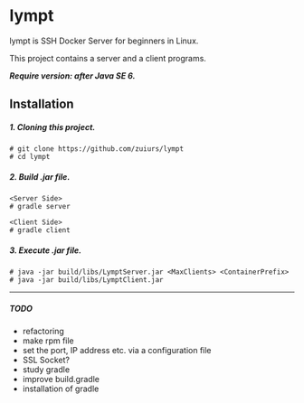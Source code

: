 # lympt

lympt is SSH Docker Server for beginners in Linux.

This project contains a server and a client programs.

***Require version: after Java SE 6.***

## Installation

##### 1. Cloning this project.

	# git clone https://github.com/zuiurs/lympt
	# cd lympt

##### 2. Build .jar file.

	<Server Side>
	# gradle server

	<Client Side>
	# gradle client

##### 3. Execute .jar file.

	# java -jar build/libs/LymptServer.jar <MaxClients> <ContainerPrefix>
	# java -jar build/libs/LymptClient.jar

---
##### TODO

- refactoring
- make rpm file
- set the port, IP address etc. via a configuration file
- SSL Socket?
- study gradle
- improve build.gradle
- installation of gradle
